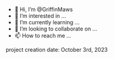 - 👋 Hi, I’m @GriffinMaws
- 👀 I’m interested in ...
- 🌱 I’m currently learning ...
- 💞️ I’m looking to collaborate on ...
- 📫 How to reach me ...

<!---
GriffinMaws/GriffinMaws is a ✨ special ✨ repository because its `README.md` (this file) appears on your GitHub profile.
You can click the Preview link to take a look at your changes.
--->
project creation date: October 3rd, 2023

